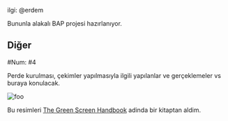 ilgi: @erdem

Bununla alakalı BAP projesi hazırlanıyor.

## Diğer

\#Num: #4

Perde kurulması, çekimler yapılmasıyla ilgili yapılanlar ve gerçeklemeler vs buraya konulacak.

![foo](http://github.com/19bal/gait/raw/master/3-perde/croma1.png)

Bu resimleri [The Green Screen Handbook] adinda bir kitaptan aldim.

[The Green Screen Handbook]: http://www.mediafire.com/?0krn25mznxm

